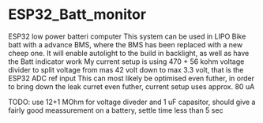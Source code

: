 # ESP32_Batt_monitor
ESP32 low power batteri computer
This system can be used in LIPO Bike batt with a advance BMS, where the BMS has been replaced with a new cheep one.
It will enable autolight to the build in backlight, as well as have the Batt indicator work
My current setup is using 470 + 56 kohm voltage divider to split voltage from mas 42 volt down to max 3.3 volt, that is the ESP32 ADC ref input
This can most likely be optimised even futher, in order to bring down the leak curret even futher, current setup uses approx. 80 uA

TODO: use 12+1 MOhm for voltage diveder and 1 uF capasitor, should give a fairly good meassurement on a battery, settle time less than 5 sec
